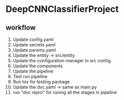 # DeepCNNClassifierProject

## workflow 

1. Update config.yaml
2. Update secrets.yaml 
3. Update params.yaml
4. Update the entity -> src/entity
5. Update the configuration manager in src config.
6. Update the components
7. Update the pipeline
8. Test run pipeline
9. Run tox for testing package
10. Update the dvc.yaml -> same as main.py
11. run "dvc repro" for runnig all the stages in pipeline